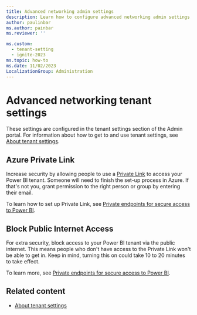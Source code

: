 ```yaml
---
title: Advanced networking admin settings
description: Learn how to configure advanced networking admin settings in Fabric.
author: paulinbar
ms.author: painbar
ms.reviewer: ''

ms.custom:
  - tenant-setting
  - ignite-2023
ms.topic: how-to
ms.date: 11/02/2023
LocalizationGroup: Administration
---
```


# Advanced networking tenant settings

These settings are configured in the tenant settings section of the Admin portal. For information about how to get to and use tenant settings, see [About tenant settings](tenant-settings-index.md).

## Azure Private Link

Increase security by allowing people to use a [Private Link](/azure/private-link) to access your Power BI tenant. Someone will need to finish the set-up process in Azure. If that's not you, grant permission to the right person or group by entering their email.

To learn how to set up Private Link, see [Private endpoints for secure access to Power BI](/power-bi/enterprise/service-security-private-links).

## Block Public Internet Access

For extra security, block access to your Power BI tenant via the public internet. This means people who don't have access to the Private Link won't be able to get in. Keep in mind, turning this on could take 10 to 20 minutes to take effect.

To learn more, see [Private endpoints for secure access to Power BI](/power-bi/enterprise/service-security-private-links).

## Related content

* [About tenant settings](tenant-settings-index.md)
